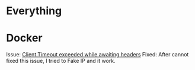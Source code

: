 # Everything

# Docker
Issue: [Client.Timeout exceeded while awaiting headers](https://github.com/docker/for-win/issues/1534)
Fixed: After cannot fixed this issue, I tried to Fake IP and it work.

